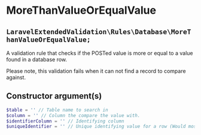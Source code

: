 # MoreThanValueOrEqualValue
## `LaravelExtendedValidation\Rules\Database\MoreThanValueOrEqualValue;`

A validation rule that checks if the POSTed value is more or equal to a value found in a database row.

Please note, this validation fails when it can not find a record to compare against.

## Constructor argument(s)

```php
$table = '' // Table name to search in
$column = '' // Column the compare the value with.
$identifierColumn = '' // Identifying column
$uniqueIdentifier = '' // Unique identifying value for a row (Would most likely be a primary key value)
```
